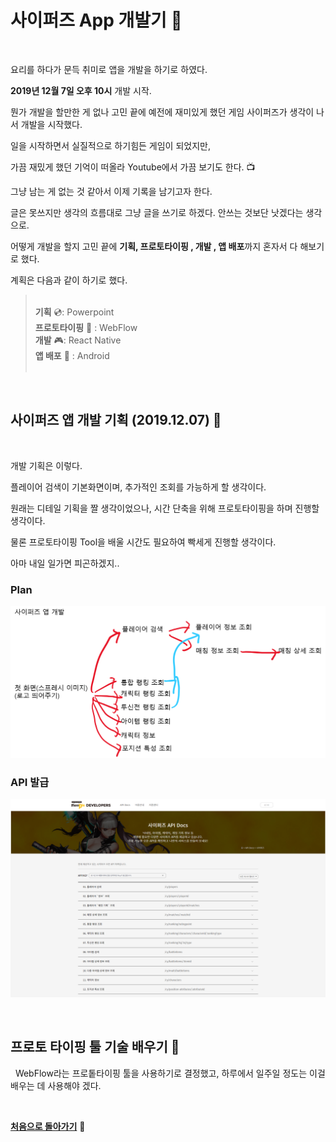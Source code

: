 
# 사이퍼즈 App 개발기 :rocket:

&nbsp;

요리를 하다가 문득 취미로 앱을 개발을 하기로 하였다.

**2019년 12월 7일 오후 10시** 개발 시작.

뭔가 개발을 할만한 게 없나 고민 끝에 예전에 재미있게 했던 게임 사이퍼즈가 생각이 나서 개발을 시작했다.

일을 시작하면서 실질적으로 하기힘든 게임이 되었지만,

가끔 재밌게 했던 기억이 떠올라 Youtube에서 가끔 보기도 한다. :tv:

그냥 남는 게 없는 것 같아서 이제 기록을 남기고자 한다.

글은 못쓰지만 생각의 흐름대로 그냥 글을 쓰기로 하겠다. 안쓰는 것보단 낫겠다는 생각으로.

어떻게 개발을 할지 고민 끝에 **기획, 프로토타이핑 , 개발 , 앱 배포**까지 혼자서 다 해보기로 했다.

계획은 다음과 같이 하기로 했다.

>&nbsp;  
> **기획** :cd:: Powerpoint  
> **프로토타이핑** :movie_camera: : WebFlow  
> **개발** :video_game:: React Native  
> **앱 배포** :iphone: : Android  
>&nbsp;

&nbsp;
&nbsp;

## 사이퍼즈 앱 개발 기획 (**2019.12.07**) :calendar:

&nbsp;

개발 기획은 이렇다.

플레이어 검색이 기본화면이며, 추가적인 조회를 가능하게 할 생각이다.

원래는 디테일 기획을 짤 생각이었으나, 시간 단축을 위해 프로토타이핑을 하며 진행할 생각이다.

물론 프로토타이핑 Tool을 배울 시간도 필요하여 빡세게 진행할 생각이다.

아마 내일 일가면 피곤하겠지..

### **Plan**

![Plan](../img/cypersApps/cypers&#32;plan.png "cypers plan")

### **API 발급**

![api generate](../img/cypersApps/apigenerate.png "cypers generate")

&nbsp;

## 프로토 타이핑 툴 기술 배우기 :memo:

&nbsp;
WebFlow라는 프로톹타이핑 툴을 사용하기로 결정했고, 하루에서 일주일 정도는 이걸 배우는 데 사용해야 겠다.

&nbsp;
&nbsp;
&nbsp;

[**처음으로 돌아가기**](../readme.md) &#x1F34E;